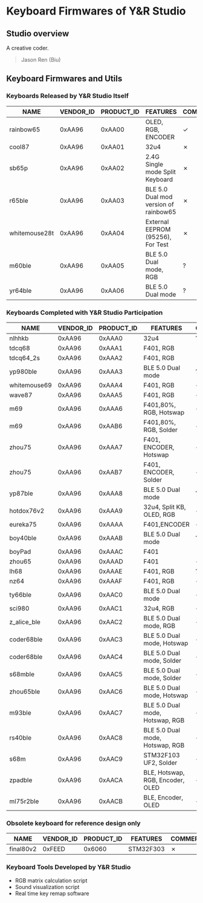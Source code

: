 # Keyboard Firmwares of Y&R Studio

## Studio overview

A creative coder.

> Jason Ren (Biu)

## Keyboard Firmwares and Utils

### Keyboards Released by Y&R Studio Itself
| NAME          | VENDOR_ID | PRODUCT_ID | FEATURES                              | COMMERCIALIZATION |
| ------------- | --------- | ---------- | ------------------------------------- | ----------------- |
| rainbow65     | 0xAA96    | 0xAA00     | OLED, RGB, ENCODER                    | &check;           |
| cool87        | 0xAA96    | 0xAA01     | 32u4                                  | &cross;           |
| sb65p         | 0xAA96    | 0xAA02     | 2.4G Single mode Split Keyboard       | &cross;           |
| r65ble        | 0xAA96    | 0xAA03     | BLE 5.0 Dual mod version of rainbow65 | &cross;           |
| whitemouse28t | 0xAA96    | 0xAA04     | External EEPROM (95256), For Test     | &cross;           |
| m60ble        | 0xAA96    | 0xAA05     | BLE 5.0 Dual mode, RGB                | &quest;           |
| yr64ble       | 0xAA96    | 0xAA06     | BLE 5.0 Dual mode                     | &quest;           |


### Keyboards Completed with Y&R Studio Participation 
| NAME         | VENDOR_ID | PRODUCT_ID | FEATURES                         | COMMERCIALIZATION |
| ------------ | --------- | ---------- | ---------------------------------| ----------------- |
| nlhhkb       | 0xAA96    | 0xAAA0     | 32u4                             | &quest;           |
| tdcq68       | 0xAA96    | 0xAAA1     | F401, RGB                        | &cross;           |
| tdcq64_2s    | 0xAA96    | 0xAAA2     | F401, RGB                        | &cross;           |
| yp980ble     | 0xAA96    | 0xAAA3     | BLE 5.0 Dual mode                | &quest;           |
| whitemouse69 | 0xAA96    | 0xAAA4     | F401, RGB                        | &check;           |
| wave87       | 0xAA96    | 0xAAA5     | F401, RGB                        | &check;           |
| m69          | 0xAA96    | 0xAAA6     | F401,80%, RGB, Hotswap           | &check;           |
| m69          | 0xAA96    | 0xAAB6     | F401,80%, RGB, Solder            | &check;           |
| zhou75       | 0xAA96    | 0xAAA7     | F401, ENCODER, Hotswap           | &check;           |
| zhou75       | 0xAA96    | 0xAAB7     | F401, ENCODER, Solder            | &check;           |
| yp87ble      | 0xAA96    | 0xAAA8     | BLE 5.0 Dual mode                | &quest;           |
| hotdox76v2   | 0xAA96    | 0xAAA9     | 32u4, Split KB, OLED, RGB        | &check;           |
| eureka75     | 0xAA96    | 0xAAAA     | F401,ENCODER                     | &check;           |
| boy40ble     | 0xAA96    | 0xAAAB     | BLE 5.0 Dual mode                | &quest;           |
| boyPad       | 0xAA96    | 0xAAAC     | F401                             | &cross;           |
| zhou65       | 0xAA96    | 0xAAAD     | F401                             | &check;           |
| lh68         | 0xAA96    | 0xAAAE     | F401, RGB                        | &quest;           |
| nz64         | 0xAA96    | 0xAAAF     | F401, RGB                        | &check;           |
| ty66ble      | 0xAA96    | 0xAAC0     | BLE 5.0 Dual mode                | &check;           |
| sci980       | 0xAA96    | 0xAAC1     | 32u4, RGB                        | &check;           |
| z_alice_ble  | 0xAA96    | 0xAAC2     | BLE 5.0 Dual mode, RGB           | &check;           |
| coder68ble   | 0xAA96    | 0xAAC3     | BLE 5.0 Dual mode, Hotswap       | &check;           |
| coder68ble   | 0xAA96    | 0xAAC4     | BLE 5.0 Dual mode, Solder        | &check;           |
| s68mble      | 0xAA96    | 0xAAC5     | BLE 5.0 Dual mode, Solder        | &check;           |
| zhou65ble    | 0xAA96    | 0xAAC6     | BLE 5.0 Dual mode, Hotswap       | &check;           |
| m93ble       | 0xAA96    | 0xAAC7     | BLE 5.0 Dual mode, Hotswap, RGB  | &check;           |
| rs40ble      | 0xAA96    | 0xAAC8     | BLE 5.0 Dual mode, Hotswap, RGB  | &check;           |
| s68m         | 0xAA96    | 0xAAC9     | STM32F103 UF2, Solder            | &check;           |
| zpadble      | 0xAA96    | 0xAACA     | BLE, Hotswap, RGB, Encoder, OLED | &check;           |
| ml75r2ble    | 0xAA96    | 0xAACB     | BLE, Encoder, OLED               | &check;           |


### Obsolete keyboard for reference design only

| NAME         | VENDOR_ID | PRODUCT_ID | FEATURES                         | COMMERCIALIZATION |
| --------- | ---- | ---- | ---- | ---- |
| final80v2 | 0xFEED | 0x6060 | STM32F303 | &cross; |



### Keyboard Tools Developed by Y&R Studio

- RGB matrix calculation script
- Sound visualization script
- Real time key remap software

